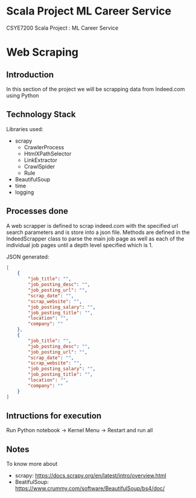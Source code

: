 # Scala Project ML Career Service
CSYE7200 Scala Project : ML Career Service

# Web Scraping

## Introduction
In this section of the project we will be scrapping data from Indeed.com using Python

## Technology Stack

Libraries used:
 - scrapy
	* CrawlerProcess
	* HtmlXPathSelector
	* LinkExtractor
	* CrawlSpider
	* Rule
- BeautifulSoup
- time
- logging

## Processes done
A web scrapper is defined to scrap indeed.com with the specified url search parameters and is store into a json file.
Methods are defined in the IndeedScrapper class to parse the main job page as well as each of the individual job pages until a depth level specified which is 1.

JSON generated: 
```json
[
	{
		"job_title": "", 
		"job_posting_desc": "", 
		"job_posting_url": "", 
		"scrap_date": "", 
		"scrap_website": "", 
		"job_posting_salary": "", 
		"job_posting_title": "", 
		"location": "", 
		"company": ""
	},
	{
		"job_title": "", 
		"job_posting_desc": "", 
		"job_posting_url": "", 
		"scrap_date": "", 
		"scrap_website": "", 
		"job_posting_salary": "", 
		"job_posting_title": "", 
		"location": "", 
		"company": ""
	}
]
```

## Intructions for execution
Run Python notebook -> Kernel Menu -> Restart and run all

## Notes
To know more about 
- scrapy: https://docs.scrapy.org/en/latest/intro/overview.html
- BeatifulSoup: https://www.crummy.com/software/BeautifulSoup/bs4/doc/
